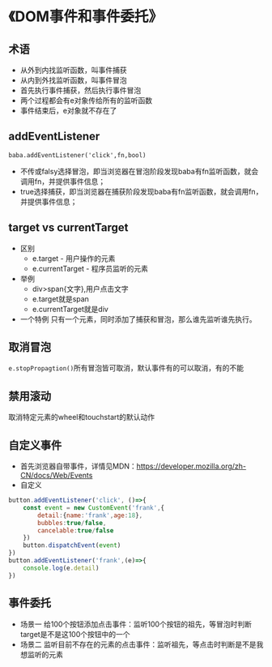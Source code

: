# 《DOM事件和事件委托》
## 术语
* 从外到内找监听函数，叫事件捕获
* 从内到外找监听函数，叫事件冒泡
* 首先执行事件捕获，然后执行事件冒泡
* 两个过程都会有e对象传给所有的监听函数
* 事件结束后，e对象就不存在了
## addEventListener
`baba.addEventListener('click',fn,bool)`

* 不传或falsy选择冒泡，即当浏览器在冒泡阶段发现baba有fn监听函数，就会调用fn，并提供事件信息；
* true选择捕获，即当浏览器在捕获阶段发现baba有fn监听函数，就会调用fn，并提供事件信息；
## target vs currentTarget
* 区别
    * e.target - 用户操作的元素
    * e.currentTarget - 程序员监听的元素
* 举例
    * div>span{文字},用户点击文字
    * e.target就是span
    * e.currentTarget就是div
* 一个特例
只有一个元素，同时添加了捕获和冒泡，那么谁先监听谁先执行。
## 取消冒泡
`e.stopPropagtion()`所有冒泡皆可取消，默认事件有的可以取消，有的不能
## 禁用滚动
取消特定元素的wheel和touchstart的默认动作
## 自定义事件
* 首先浏览器自带事件，详情见MDN：https://developer.mozilla.org/zh-CN/docs/Web/Events
* 自定义
```javascript
button.addEventListener('click', ()=>{
    const event = new CustomEvent('frank',{
        detail:{name:'frank',age:18},
        bubbles:true/false,
        cancelable:true/false
    })
    button.dispatchEvent(event)
})
button.addEventListener('frank',(e)=>{
    console.log(e.detail)
})
```
## 事件委托
* 场景一
给100个按钮添加点击事件：监听100个按钮的祖先，等冒泡时判断target是不是这100个按钮中的一个
* 场景二
监听目前不存在的元素的点击事件：监听祖先，等点击时判断是不是我想监听的元素
